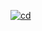 [![cd](https://github.com/se-trofimov/AntiSpamTelegramBot/actions/workflows/cd.yaml/badge.svg)](https://github.com/se-trofimov/AntiSpamTelegramBot/actions/workflows/cd.yaml)

